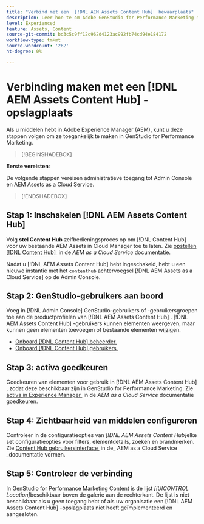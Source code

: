 ```yaml
---
title: "Verbind met een  [!DNL AEM Assets Content Hub]  bewaarplaats"
description: Leer hoe te om Adobe GenStudio for Performance Marketing met een Adobe Experience Manager (AEM) te verbinden  [!DNL Content Hub]  bewaarplaats en hefboomwerking bestaande goedgekeurde inhoud.
level: Experienced
feature: Assets, Content
source-git-commit: bd3c5c9ff12c962d4123ac992fb74cd94e184172
workflow-type: tm+mt
source-wordcount: '262'
ht-degree: 0%

---
```


# Verbinding maken met een [!DNL AEM Assets Content Hub] -opslagplaats

Als u middelen hebt in Adobe Experience Manager (AEM), kunt u deze stappen volgen om ze toegankelijk te maken in GenStudio for Performance Marketing.

>[!BEGINSHADEBOX]

**Eerste vereisten**:

De volgende stappen vereisen administratieve toegang tot Admin Console en AEM Assets as a Cloud Service.

>[!ENDSHADEBOX]

## Stap 1: Inschakelen [!DNL AEM Assets Content Hub]

Volg **stel Content Hub** zelfbedieningsproces op om [!DNL Content Hub] voor uw bestaande AEM Assets in Cloud Manager toe te laten. Zie [&#x200B; opstellen  [!DNL Content Hub] &#x200B;](https://experienceleague.adobe.com/nl/docs/experience-manager-cloud-service/content/assets/content-hub/deploy-content-hub) in de _AEM as a Cloud Service_ documentatie.

Nadat u [!DNL AEM Assets Content Hub] hebt ingeschakeld, hebt u een nieuwe instantie met het `contenthub` achtervoegsel [!DNL AEM Assets as a Cloud Service] op de Admin Console.

## Stap 2: GenStudio-gebruikers aan boord

Voeg in [!DNL Admin Console] GenStudio-gebruikers of -gebruikersgroepen toe aan de productprofielen van [!DNL AEM Assets Content Hub] . [!DNL AEM Assets Content Hub] -gebruikers kunnen elementen weergeven, maar kunnen geen elementen toevoegen of bestaande elementen wijzigen.

- [&#x200B; Onboard  [!DNL Content Hub]  beheerder &#x200B;](https://experienceleague.adobe.com/nl/docs/experience-manager-cloud-service/content/assets/content-hub/deploy-content-hub#onboard-content-hub-administrator)
- [&#x200B; Onboard  [!DNL Content Hub]  gebruikers &#x200B;](https://experienceleague.adobe.com/nl/docs/experience-manager-cloud-service/content/assets/content-hub/deploy-content-hub#onboard-content-hub-users)

## Stap 3: activa goedkeuren

Goedkeuren van elementen voor gebruik in [!DNL AEM Assets Content Hub] , zodat deze beschikbaar zijn in GenStudio for Performance Marketing. Zie [&#x200B; activa in Experience Manager &#x200B;](https://experienceleague.adobe.com/nl/docs/experience-manager-cloud-service/content/assets/dynamicmedia/dynamic-media-open-apis/approve-assets) in de _AEM as a Cloud Service_ documentatie goedkeuren.

## Stap 4: Zichtbaarheid van middelen configureren

Controleer in de configuratieopties van _[!DNL AEM Assets Content Hub]_&#x200B;elke set configuratieopties voor filters, elementdetails, zoeken en brandmerken. Zie [&#x200B; Content Hub gebruikersinterface &#x200B;](https://experienceleague.adobe.com/nl/docs/experience-manager-cloud-service/content/assets/content-hub/configure-content-hub-ui-options) in de_ AEM as a Cloud Service _documentatie vormen.

## Stap 5: Controleer de verbinding

In GenStudio for Performance Marketing Content is de lijst _[!UICONTROL Location]_&#x200B;beschikbaar boven de galerie aan de rechterkant. De lijst is niet beschikbaar als u geen toegang hebt of als uw organisatie een [!DNL AEM Assets Content Hub] -opslagplaats niet heeft geïmplementeerd en aangesloten.
